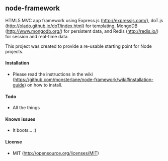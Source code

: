 ## node-framework

HTML5 MVC app framework using Express.js (http://expressjs.com/), doT.js (http://olado.github.io/doT/index.html) for templating, MongoDB (http://www.mongodb.org/) for persistent data, and Redis (http://redis.io/) for session and real-time data.

This project was created to provide a re-usable starting point for Node projects.

#### Installation
* Please read the instructions in the wiki (https://github.com/monsterlane/node-framework/wiki#installation-guide) on how to install.

#### Todo
* All the things

#### Known issues
* It boots... :)

#### License
* MIT (http://opensource.org/licenses/MIT)
